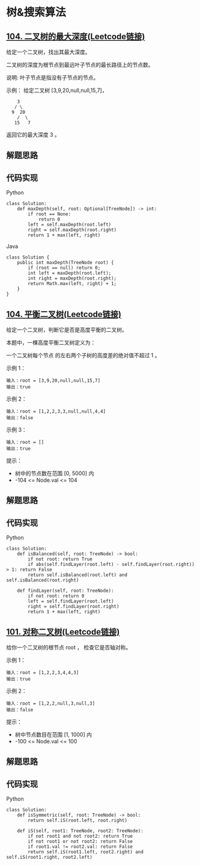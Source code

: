 # 树&搜索算法

## [104. 二叉树的最大深度(Leetcode链接)](https://leetcode-cn.com/problems/maximum-depth-of-binary-tree/)
给定一个二叉树，找出其最大深度。

二叉树的深度为根节点到最远叶子节点的最长路径上的节点数。

说明: 叶子节点是指没有子节点的节点。

示例：
给定二叉树 [3,9,20,null,null,15,7]，
```
    3
   / \
  9  20
    /  \
   15   7
```
返回它的最大深度 3 。
## 解题思路
## 代码实现
Python
```
class Solution:
    def maxDepth(self, root: Optional[TreeNode]) -> int:
        if root == None:
            return 0
        left = self.maxDepth(root.left)
        right = self.maxDepth(root.right)
        return 1 + max(left, right)
```
Java
```
class Solution {
    public int maxDepth(TreeNode root) {
        if (root == null) return 0;
        int left = maxDepth(root.left);
        int right = maxDepth(root.right);
        return Math.max(left, right) + 1;
    }
}
```
## [104. 平衡二叉树(Leetcode链接)](https://leetcode-cn.com/problems/balanced-binary-tree/)
给定一个二叉树，判断它是否是高度平衡的二叉树。

本题中，一棵高度平衡二叉树定义为：

一个二叉树每个节点 的左右两个子树的高度差的绝对值不超过 1 。

示例 1：
```
输入：root = [3,9,20,null,null,15,7]  
输出：true  
```
示例 2：
```
输入：root = [1,2,2,3,3,null,null,4,4]  
输出：false  
```
示例 3：
```
输入：root = []  
输出：true  
```
提示：
* 树中的节点数在范围 [0, 5000] 内
* -104 <= Node.val <= 104
## 解题思路
## 代码实现
Python
```
class Solution:
    def isBalanced(self, root: TreeNode) -> bool:
        if not root: return True
        if abs(self.findLayer(root.left) - self.findLayer(root.right)) > 1: return False
        return self.isBalanced(root.left) and self.isBalanced(root.right)

    def findLayer(self, root: TreeNode):
        if not root: return 0
        left = self.findLayer(root.left)
        right = self.findLayer(root.right)
        return 1 + max(left, right)
```
## [101. 对称二叉树(Leetcode链接)](https://leetcode-cn.com/problems/symmetric-tree/)
给你一个二叉树的根节点 root ， 检查它是否轴对称。

示例 1：
```
输入：root = [1,2,2,3,4,4,3]  
输出：true  
```
示例 2：
```
输入：root = [1,2,2,null,3,null,3]  
输出：false  
```
提示：
* 树中节点数目在范围 [1, 1000] 内
* -100 <= Node.val <= 100
## 解题思路
## 代码实现
Python
```
class Solution:
    def isSymmetric(self, root: TreeNode) -> bool:
        return self.iS(root.left, root.right)

    def iS(self, root1: TreeNode, root2: TreeNode):
        if not root1 and not root2: return True
        if not root1 or not root2: return False
        if root1.val != root2.val: return False
        return self.iS(root1.left, root2.right) and self.iS(root1.right, root2.left)
```
